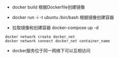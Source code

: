 - docker build 根据Dockerfile创建镜像
- docker run -i -t ubuntu /bin/bash 根据镜像创建容器



- 拉取镜像和创建容器 docker-compose up -d

```
docker network create docker_net
docker network connect docker_net container_name
```

- docker服务位于同一网络下可以互相访问
